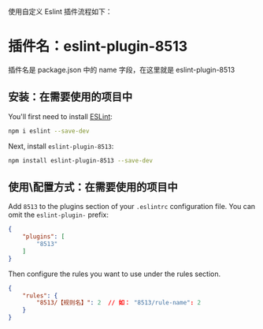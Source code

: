 使用自定义 Eslint 插件流程如下：
# 插件名：eslint-plugin-8513

插件名是 package.json 中的 name 字段，在这里就是 eslint-plugin-8513

## 安装：在需要使用的项目中

You'll first need to install [ESLint](https://eslint.org/):

```sh
npm i eslint --save-dev
```

Next, install `eslint-plugin-8513`:

```sh
npm install eslint-plugin-8513 --save-dev
```

## 使用\配置方式：在需要使用的项目中

Add `8513` to the plugins section of your `.eslintrc` configuration file. You can omit the `eslint-plugin-` prefix:

```json
{
    "plugins": [
        "8513"
    ]
}
```


Then configure the rules you want to use under the rules section.

```json
{
    "rules": {
        "8513/【规则名】": 2  // 如： "8513/rule-name": 2
    }
}
```


